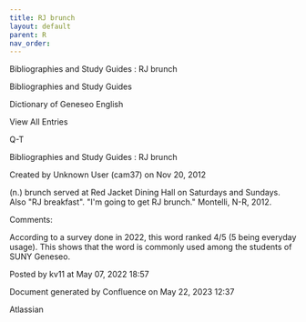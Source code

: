 ```yaml
---
title: RJ brunch
layout: default
parent: R
nav_order:
---
```


Bibliographies and Study Guides : RJ brunch

Bibliographies and Study Guides

Dictionary of Geneseo English

View All Entries

Q-T

Bibliographies and Study Guides : RJ brunch

Created by  Unknown User (cam37) on Nov 20, 2012

(n.) brunch served at Red Jacket Dining Hall on Saturdays and Sundays. Also &quot;RJ breakfast&quot;. &quot;I'm going to get RJ brunch.&quot; Montelli, N-R, 2012.

Comments:

According to a survey done in 2022, this word ranked 4/5 (5 being everyday usage). This shows that the word is commonly used among the students of SUNY Geneseo. 

Posted by kv11 at May 07, 2022 18:57

Document generated by Confluence on May 22, 2023 12:37

Atlassian
